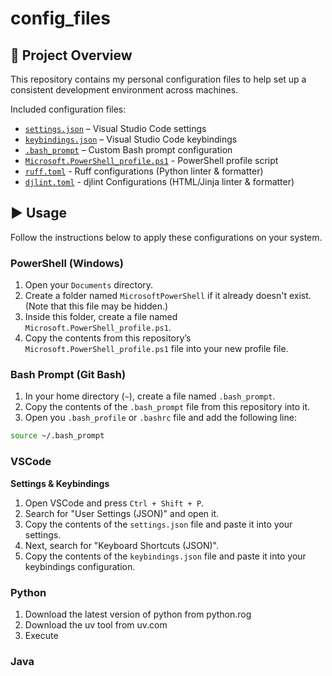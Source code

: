 # config_files

## 📝 Project Overview

This repository contains my personal configuration files to help set up a consistent development environment across machines.

Included configuration files:

- [`settings.json`](./vscode/settings.json) – Visual Studio Code settings
- [`keybindings.json`](./vscode/keybindings.json) – Visual Studio Code keybindings
- [`.bash_prompt`](./linux/.bash_prompt) – Custom Bash prompt configuration
- [`Microsoft.PowerShell_profile.ps1`](./windows/Microsoft.PowerShell_profile.ps1) - PowerShell profile script
- [`ruff.toml`](./vscode/ruff.toml) - Ruff configurations (Python linter & formatter)
- [`djlint.toml`](./vscode/djlint.toml) - djlint Configurations (HTML/Jinja linter & formatter)

## ▶️ Usage

Follow the instructions below to apply these configurations on your system.

### PowerShell (Windows)

1. Open your `Documents` directory.
2. Create a folder named `MicrosoftPowerShell` if it already doesn't exist. (Note that this file may be hidden.)
3. Inside this folder, create a file named `Microsoft.PowerShell_profile.ps1`.
4. Copy the contents from this repository’s `Microsoft.PowerShell_profile.ps1` file into your new profile file.

### Bash Prompt (Git Bash)

1. In your home directory (`~`), create a file named `.bash_prompt`.
2. Copy the contents of the `.bash_prompt` file from this repository into it.
3. Open you `.bash_profile` or `.bashrc` file and add the following line:

```bash
source ~/.bash_prompt
```

### VSCode

**Settings & Keybindings**

1. Open VSCode and press `Ctrl + Shift + P`.
2. Search for "User Settings (JSON)" and open it.
3. Copy the contents of the `settings.json` file and paste it into your settings.
4. Next, search for "Keyboard Shortcuts (JSON)".
5. Copy the contents of the `keybindings.json` file and paste it into your keybindings configuration.

### Python

1. Download the latest version of python from python.rog
2. Download the uv tool from uv.com
3. Execute




### Java

